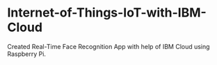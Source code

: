 # Internet-of-Things-IoT-with-IBM-Cloud
Created Real-Time Face Recognition App with help of IBM Cloud using Raspberry Pi.
